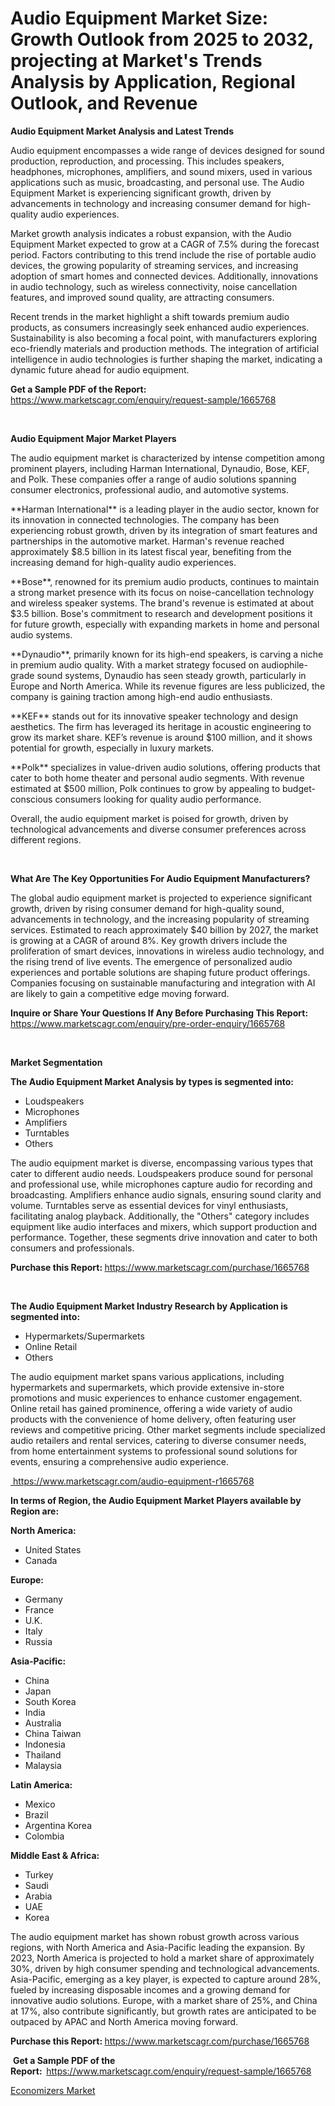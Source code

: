 <p><h1>Audio Equipment Market Size: Growth Outlook from 2025 to 2032, projecting at Market's Trends Analysis by Application, Regional Outlook, and Revenue</h1></p><p><strong>Audio Equipment Market Analysis and Latest Trends</strong></p>
<p><p>Audio equipment encompasses a wide range of devices designed for sound production, reproduction, and processing. This includes speakers, headphones, microphones, amplifiers, and sound mixers, used in various applications such as music, broadcasting, and personal use. The Audio Equipment Market is experiencing significant growth, driven by advancements in technology and increasing consumer demand for high-quality audio experiences.</p><p>Market growth analysis indicates a robust expansion, with the Audio Equipment Market expected to grow at a CAGR of 7.5% during the forecast period. Factors contributing to this trend include the rise of portable audio devices, the growing popularity of streaming services, and increasing adoption of smart homes and connected devices. Additionally, innovations in audio technology, such as wireless connectivity, noise cancellation features, and improved sound quality, are attracting consumers.</p><p>Recent trends in the market highlight a shift towards premium audio products, as consumers increasingly seek enhanced audio experiences. Sustainability is also becoming a focal point, with manufacturers exploring eco-friendly materials and production methods. The integration of artificial intelligence in audio technologies is further shaping the market, indicating a dynamic future ahead for audio equipment.</p></p>
<p><strong>Get a Sample PDF of the Report:&nbsp;</strong> <a href="https://www.marketscagr.com/enquiry/request-sample/1665768?utm_campaign=1920&utm_medium=2&utm_source=Github&utm_content=ia&utm_term=17022025&utm_id=audio-equipment">https://www.marketscagr.com/enquiry/request-sample/1665768</a></p>
<p>&nbsp;</p>
<p><strong>Audio Equipment Major Market Players</strong></p>
<p><p>The audio equipment market is characterized by intense competition among prominent players, including Harman International, Dynaudio, Bose, KEF, and Polk. These companies offer a range of audio solutions spanning consumer electronics, professional audio, and automotive systems.</p><p>**Harman International** is a leading player in the audio sector, known for its innovation in connected technologies. The company has been experiencing robust growth, driven by its integration of smart features and partnerships in the automotive market. Harman's revenue reached approximately $8.5 billion in its latest fiscal year, benefiting from the increasing demand for high-quality audio experiences.</p><p>**Bose**, renowned for its premium audio products, continues to maintain a strong market presence with its focus on noise-cancellation technology and wireless speaker systems. The brand's revenue is estimated at about $3.5 billion. Bose's commitment to research and development positions it for future growth, especially with expanding markets in home and personal audio systems.</p><p>**Dynaudio**, primarily known for its high-end speakers, is carving a niche in premium audio quality. With a market strategy focused on audiophile-grade sound systems, Dynaudio has seen steady growth, particularly in Europe and North America. While its revenue figures are less publicized, the company is gaining traction among high-end audio enthusiasts.</p><p>**KEF** stands out for its innovative speaker technology and design aesthetics. The firm has leveraged its heritage in acoustic engineering to grow its market share. KEF’s revenue is around $100 million, and it shows potential for growth, especially in luxury markets.</p><p>**Polk** specializes in value-driven audio solutions, offering products that cater to both home theater and personal audio segments. With revenue estimated at $500 million, Polk continues to grow by appealing to budget-conscious consumers looking for quality audio performance.</p><p>Overall, the audio equipment market is poised for growth, driven by technological advancements and diverse consumer preferences across different regions.</p></p>
<p>&nbsp;</p>
<p><strong>What Are The Key Opportunities For Audio Equipment Manufacturers?</strong></p>
<p><p>The global audio equipment market is projected to experience significant growth, driven by rising consumer demand for high-quality sound, advancements in technology, and the increasing popularity of streaming services. Estimated to reach approximately $40 billion by 2027, the market is growing at a CAGR of around 8%. Key growth drivers include the proliferation of smart devices, innovations in wireless audio technology, and the rising trend of live events. The emergence of personalized audio experiences and portable solutions are shaping future product offerings. Companies focusing on sustainable manufacturing and integration with AI are likely to gain a competitive edge moving forward.</p></p>
<p><strong>Inquire or Share Your Questions If Any Before Purchasing This Report:</strong> <a href="https://www.marketscagr.com/enquiry/pre-order-enquiry/1665768?utm_campaign=1920&utm_medium=2&utm_source=Github&utm_content=ia&utm_term=17022025&utm_id=audio-equipment">https://www.marketscagr.com/enquiry/pre-order-enquiry/1665768</a></p>
<p>&nbsp;</p>
<p><strong>Market Segmentation</strong></p>
<p><strong>The Audio Equipment Market Analysis by types is segmented into:</strong></p>
<p><ul><li>Loudspeakers</li><li>Microphones</li><li>Amplifiers</li><li>Turntables</li><li>Others</li></ul></p>
<p><p>The audio equipment market is diverse, encompassing various types that cater to different audio needs. Loudspeakers produce sound for personal and professional use, while microphones capture audio for recording and broadcasting. Amplifiers enhance audio signals, ensuring sound clarity and volume. Turntables serve as essential devices for vinyl enthusiasts, facilitating analog playback. Additionally, the "Others" category includes equipment like audio interfaces and mixers, which support production and performance. Together, these segments drive innovation and cater to both consumers and professionals.</p></p>
<p><strong>Purchase this Report:&nbsp;</strong><a href="https://www.marketscagr.com/purchase/1665768?utm_campaign=1920&utm_medium=2&utm_source=Github&utm_content=ia&utm_term=17022025&utm_id=audio-equipment">https://www.marketscagr.com/purchase/1665768</a></p>
<p>&nbsp;</p>
<p><strong>The Audio Equipment Market Industry Research by Application is segmented into:</strong></p>
<p><ul><li>Hypermarkets/Supermarkets</li><li>Online Retail</li><li>Others</li></ul></p>
<p><p>The audio equipment market spans various applications, including hypermarkets and supermarkets, which provide extensive in-store promotions and music experiences to enhance customer engagement. Online retail has gained prominence, offering a wide variety of audio products with the convenience of home delivery, often featuring user reviews and competitive pricing. Other market segments include specialized audio retailers and rental services, catering to diverse consumer needs, from home entertainment systems to professional sound solutions for events, ensuring a comprehensive audio experience.</p></p>
<p><a href="https://www.marketscagr.com/audio-equipment-r1665768?utm_campaign=1920&utm_medium=2&utm_source=Github&utm_content=ia&utm_term=17022025&utm_id=audio-equipment">&nbsp;https://www.marketscagr.com/audio-equipment-r1665768</a></p>
<p><strong>In terms of Region, the Audio Equipment Market Players available by Region are:</strong></p>
<p>
    <p> <strong> North America: </strong>
        <ul>
            <li>United States</li>
            <li>Canada</li>
        </ul>
        </p> 
    <p> <strong> Europe: </strong>
        <ul>
            <li>Germany</li>
            <li>France</li>
            <li>U.K.</li>
            <li>Italy</li>
            <li>Russia</li>
        </ul>
        </p> 
    <p> <strong> Asia-Pacific: </strong>
        <ul>
            <li>China</li>
            <li>Japan</li>
            <li>South Korea</li>
            <li>India</li>
            <li>Australia</li>
            <li>China Taiwan</li>
            <li>Indonesia</li>
            <li>Thailand</li>
            <li>Malaysia</li>
        </ul>
        </p> 
    <p> <strong> Latin America: </strong>
        <ul>
            <li>Mexico</li>
            <li>Brazil</li>
            <li>Argentina Korea</li>
            <li>Colombia</li>
        </ul>
        </p> 
    <p> <strong> Middle East & Africa: </strong>
        <ul>
            <li>Turkey</li>
            <li>Saudi</li>
            <li>Arabia</li>
            <li>UAE</li>
            <li>Korea</li>
        </ul>
    </p>
    </p>
<p><p>The audio equipment market has shown robust growth across various regions, with North America and Asia-Pacific leading the expansion. By 2023, North America is projected to hold a market share of approximately 30%, driven by high consumer spending and technological advancements. Asia-Pacific, emerging as a key player, is expected to capture around 28%, fueled by increasing disposable incomes and a growing demand for innovative audio solutions. Europe, with a market share of 25%, and China at 17%, also contribute significantly, but growth rates are anticipated to be outpaced by APAC and North America moving forward.</p></p>
<p><strong>Purchase this Report: </strong><a href="https://www.marketscagr.com/purchase/1665768?utm_campaign=1920&utm_medium=2&utm_source=Github&utm_content=ia&utm_term=17022025&utm_id=audio-equipment">https://www.marketscagr.com/purchase/1665768</a></p>
<p>&nbsp;<strong>Get a Sample PDF of the Report:&nbsp;&nbsp;</strong><a href="https://www.marketscagr.com/enquiry/request-sample/1665768?utm_campaign=1920&utm_medium=2&utm_source=Github&utm_content=ia&utm_term=17022025&utm_id=audio-equipment">https://www.marketscagr.com/enquiry/request-sample/1665768</a></p>
<p><strong></strong></p>
<p><p><a href="https://github.com/JakirUddin511/Market-Research-Report-List-1/blob/main/economizers-market.md?utm_campaign=1920&utm_medium=2&utm_source=Github&utm_content=ia&utm_term=17022025&utm_id=audio-equipment">Economizers Market</a></p></p>